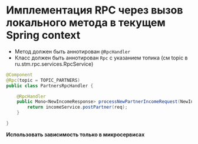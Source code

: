 # Имплементация RPC через вызов локального метода в текущем Spring context

 - Метод должен быть аннотирован `@RpcHandler`
 - Класс должен быть аннотирован `Rpc` с указанием топика (см topic в ru.stm.rpc.services.RpcService)

```java
@Component
@Rpc(topic = TOPIC_PARTNERS)
public class PartnersRpcHandler {

    @RpcHandler
    public Mono<NewIncomeResponse> processNewPartnerIncomeRequest(NewIncomePartnerRequest req, PartnerAuthCtx ctx) {
        return incomeService.postPartner(req);
    }

}
```

**Использовать зависимость только в микросервисах**